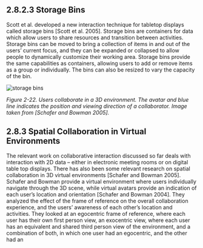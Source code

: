 ## 2.8.2.3 Storage Bins

Scott et al. developed a new interaction technique for tabletop displays called storage bins [Scott et al. 2005]. Storage bins are containers for data which allow users to share resources and transition between activities. Storage bins can be moved to bring a collection of items in and out of the users’ current focus, and they can be expanded or collapsed to allow people to dynamically customize their working area. Storage bins provide the same capabilities as containers, allowing users to add or remove items as a group or individually. The bins can also be resized to vary the capacity of the bin.

![storage bins](image_url)

*Figure 2-22. Users collaborate in a 3D environment. The avatar and blue line indicates the position and viewing direction of a collaborator. Image taken from [Schafer and Bowman 2005].*

## 2.8.3 Spatial Collaboration in Virtual Environments

The relevant work on collaborative interaction discussed so far deals with interaction with 2D data – either in electronic meeting rooms or on digital table top displays. There has also been some relevant research on spatial collaboration in 3D virtual environments [Schafer and Bowman 2005]. Schafer and Bowman provide a virtual environment where users individually navigate through the 3D scene, while virtual avatars provide an indication of each user’s location and orientation [Schafer and Bowman 2004]. They analyzed the effect of the frame of reference on the overall collaboration experience, and the users’ awareness of each other’s location and activities. They looked at an egocentric frame of reference, where each user has their own first person view, an exocentric view, where each user has an equivalent and shared third person view of the environment, and a combination of both, in which one user had an egocentric, and the other had an
